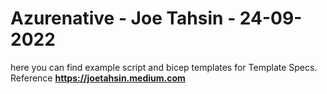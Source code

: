 # Azurenative - Joe Tahsin - 24-09-2022
here you can find example script and bicep templates for Template Specs.  
Reference <b>https://joetahsin.medium.com</b>
